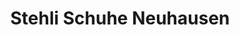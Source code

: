 ---
title: "Stehli Schuhe Neuhausen"
url: /neuhausen-am-rheinfall/stehli-schuhe-neuhausen/
shop: Schuhe
---